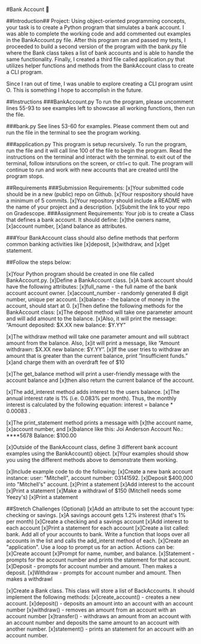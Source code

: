 #Bank Account 🏦

##Introduction##
Project: Using object-oriented programming concepts, your task is to create a Python program that simulates a bank account.
I was able to complete the working code and add commented out examples in the BankAccount.py file. After this program ran and passed my tests, I proceeded to build a second version of the program with the bank.py file where the Bank class takes a list of bank accounts and is able to handle the same functionality. Finally, I created a third file called application.py that utilizes helper functions and methods from the BankAccount class to create a CLI program.

Since I ran out of time, I was unable to explore creating a CLI program usint O. This is something I hope to accomplish in the future.

##Instructions
###BankAccount.py
To run the program, please uncomment lines 55-93 to see examples left to showcase all working functions, then run the file.

###bank.py
See lines 53-60 for examples. Please comment them out and run the file in the terminal to see the program working.

###application.py
This program is setup recursively. To run the program, run the file and it will call line 100 of the file to begin the program. Read the instructions on the terminal and interact with the terminal. to exit out of the terminal, follow intsrutions on the screen, or ctrl+c to quit. The program will continue to run and work with new accounts that are created until the program stops.

##Requirements
###Submission Requirements:
    [x]Your submitted code should be in a new (public) repo on Github.
    [x]Your respository should have a minimum of 5 commits.
    [x]Your repository should include a README with the name of your project and a description.
    [x]Submit the link to your repo on Gradescope.
###Assignment Requirements:
Your job is to create a Class that defines a bank account. It should define:
    [x]the owners name, 
    [x]account number, 
    [x]and balance as attributes.

###Your BankAccount class should also define methods that perform common banking activities like 
    [x]deposit, 
    [x]withdraw, and 
    [x]get statement.

##Follow the steps below:

[x]Your Python program should be created in one file called BankAccount.py.
    [x]Define a BankAccount class.
[x]A bank account should have the following attributes:
    [x]full_name - the full name of the bank account account owner.
    [x]account_number - randomly generated 8 digit number, unique per account.
    [x]balance - the balance of money in the account, should start at 0.
[x]Then define the following methods for the BankAccount class:
    [x]The deposit method will take one parameter amount and will add amount to the balance. 
        [x]Also, it will print the message: “Amount deposited: $X.XX new balance: $Y.YY”

[x]The withdraw method will take one parameter amount and will subtract amount from the balance. Also, 
    [x]it will print a message, like “Amount withdrawn: $X.XX new balance: $Y.YY”. 
    [x]If the user tries to withdraw an amount that is greater than the current balance, print ”Insufficient funds.” 
        [x]and charge them with an overdraft fee of $10

[x]The get_balance method will print a user-friendly message with the account balance and 
    [x]then also return the current balance of the account.

[x]The add_interest method adds interest to the users balance. 
    [x]The annual interest rate is 1% (i.e. 0.083% per month). Thus, the monthly interest is calculated by the following equation: interest = balance *  0.00083 .

[x]The print_statement method prints a message with 
    [x]the account name, 
    [x]account number, and 
    [x]balance like this:
        Joi Anderson
        Account No.: ****5678
        Balance: $100.00

[x]Outside of the BankAccount class, define 3 different bank account examples using the BankAccount() object.
    [x]Your examples should show you using the different methods above to demonstrate them working.

[x]Include example code to do the following:
    [x]Create a new bank account instance: user: "Mitchell", account number: 03141592.
    [x]Deposit $400,000 into "Mitchell's" account.
    [x]Print a statement
    [x]Add interest to the account
    [x]Print a statement
    [x]Make a withdrawl of $150 (Mitchell needs some Yeezy's)
    [x]Print a statement

##Stretch Challenges (Optional)
[x]Add an attribute to set the account type: checking or savings.
[x]A savings account gets 1.2% insterest (that's 1% per month)
[x]Create a checking and a savings account
[x]Add interest to each account
[x]Print a statement for each account
[x]Create a list called: bank. Add all of your accounts to bank. Write a function that loops over all accounts in the list and calls the add_interst method of each.
[x]Create an "application". Use a loop to prompt us for an action. Actions can be:
    [x]Create account
        [x]Prompt for name, number, and balance.
    [x]Statement - prompts for the account number and prints the statement for that account.
    [x]Deposit - prompts for account number and amount. Then makes a deposit.
    [x]Withdraw - prompts for account number and amount. Then makes a withdrawl

[x]Create a Bank class. This class will store a list of BackAccounts. It should implement the following methods:
    [x]create_account() - creates a new account.
    [x]deposit() - deposits an amount into an account with an account number
    [x]withdraw() - removes an amount from an account with an account number
    [x]transfer() - withdraws an amount from an account with an account number and deposits the same amount to an account with another number.
    [x]statement() - prints an statement for an account with an account number.
